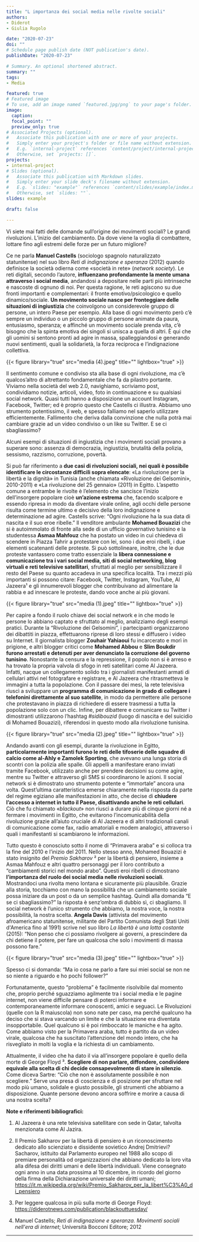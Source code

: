 ```yaml
---
title: "L importanza dei social media nelle rivolte sociali"
authors:
- Diderot
- Giulia Rugolo

date: "2020-07-23"
doi: ""
# Schedule page publish date (NOT publication's date).
publishDate: "2020-07-23"

# Summary. An optional shortened abstract.
summary: ""
tags:
- Media

featured: true
# Featured image
# To use, add an image named `featured.jpg/png` to your page's folder. 
image:
  caption: 
  focal_point: ""
  preview_only: true
# Associated Projects (optional).
#   Associate this publication with one or more of your projects.
#   Simply enter your project's folder or file name without extension.
#   E.g. `internal-project` references `content/project/internal-project/index.md`.
#   Otherwise, set `projects: []`.
projects:
- internal-project
# Slides (optional).
#   Associate this publication with Markdown slides.
#   Simply enter your slide deck's filename without extension.
#   E.g. `slides: "example"` references `content/slides/example/index.md`.
#   Otherwise, set `slides: ""`.
slides: example

draft: false

---
```


Vi siete mai fatti delle domande sull’origine dei movimenti sociali? Le grandi rivoluzioni. L’inizio del cambiamento. Da dove viene la voglia di combattere, lottare fino agli estremi
delle forze per un futuro migliore?

Ce ne parla **Manuel Castells** (sociologo spagnolo naturalizzato statunitense) nel suo libro *Reti di indignazione e speranza* (2012) quando definisce la società odierna come «società in rete» (*network society*). Le reti digitali, secondo l’autore, **influenzano
profondamente la mente umana attraverso i social media**, andandosi a depositare nelle
parti più intrinseche e nascoste di ognuno di noi. Per questa ragione, le reti agiscono su
due fronti importanti e complementari: il fronte emotivo/psicologico e quello
dinamico/sociale. **Un movimento sociale nasce per fronteggiare delle situazioni di
ingiustizia** che coinvolgono un considerevole gruppo di persone, un intero Paese per
esempio. Alla base di ogni movimento però c’è sempre un individuo o un piccolo gruppo di
persone animate da paura, entusiasmo, speranza; e affinché un movimento sociale
prenda vita, c’è bisogno che la spinta emotiva dei singoli si unisca a quella di altri. È qui
che gli uomini si sentono pronti ad agire in massa, spalleggiandosi e generando nuovi
sentimenti, quali la solidarietà, la forza reciproca e l’indignazione collettiva.

{{< figure library="true" src="media (4).jpeg" title="" lightbox="true" >}}

Il sentimento comune e condiviso sta alla base di ogni rivoluzione, ma c’è qualcos’altro di
altrettanto fondamentale che fa da pilastro portante. Viviamo nella società del web 2.0,
navighiamo, scriviamo post, condividiamo notizie, articoli, video, foto in continuazione e su
qualsiasi social network. Quasi tutti hanno a disposizione un account Instagram,
Facebook, Twitter; ed è proprio questo che Castells ci illustra. Abbiamo uno strumento
potentissimo, il web, e spesso falliamo nel saperlo utilizzare efficientemente. Fallimento
che deriva dalla convinzione che nulla potrà mai cambiare grazie ad un video condiviso o
un like su Twitter. E se ci sbagliassimo?

Alcuni esempi di situazioni di ingiustizia che i movimenti sociali provano a superare sono:
assenza di democrazia, ingiustizia, brutalità della polizia, sessismo, razzismo, corruzione,
povertà.

Si può far riferimento a **due casi di rivoluzioni sociali, nei quali è possibile identificare le
circostanze difficili sopra elencate**: «La rivoluzione per la libertà e la dignità» in Tunisia
(anche chiamata «Rivoluzione dei Gelsomini», 2010-2011) e «La rivoluzione del 25
gennaio» (2011) in Egitto. L’aspetto comune a entrambe le rivolte è l’elemento che
sancisce l’inizio dell’insorgere popolare cioè **un’azione estrema** che, facendo scalpore
e essendo ripresa in modo da diventare virale online, agli occhi delle persone risulta come
termine ultimo e decisivo della loro indignazione e determinazione ad agire. Castells
scrive: “Ogni rivoluzione ha la sua data di nascita e il suo eroe ribelle.” Il venditore
ambulante **Mohamed Bouazizi** che si è autoimmolato di fronte alla sede di un ufficio
governativo tunisino e la studentessa **Asmaa Mahfouz** che ha postato un video in cui
chiedeva di scendere in Piazza Tahrir a protestare con lei, sono i due eroi ribelli, i due
elementi scatenanti delle proteste. Si può sottolineare, inoltre, che le due proteste
vantassero come tratto essenziale la **libera connessione e comunicazione tra i vari social
media, siti di social networking, blog virtuali e reti televisive satellitari**, sfruttati al meglio
per sensibilizzare il resto del Paese su quanto accadeva in una specifica località. Tra i
mezzi più importanti si possono citare: Facebook, Twitter, Instagram, YouTube, Al
Jazeera¹ e gli innumerevoli blogger che contribuivano ad alimentare la rabbia e ad
innescare le proteste, dando voce anche ai più giovani.

{{< figure library="true" src="media (1).jpeg" title="" lightbox="true" >}}

Per capire a fondo il ruolo chiave dei social network e in che modo le persone lo abbiano
captato e sfruttato al meglio, analizziamo degli esempi pratici.
Durante la “Rivoluzione dei Gelsomini”, i partecipanti organizzarono dei dibattiti in piazza,
effettuarono riprese di loro stessi e diffusero i video su Internet. Il giornalista blogger
**Zouhair Yahiaoui** fu incarcerato e morì in prigione, e altri blogger critici come
**Mohamed Abbou** e **Slim Boukdir furono arrestati e detenuti per aver denunciato la
corruzione del governo tunisino**. Nonostante la censura e la repressione, il popolo non si
è arreso e ha trovato la propria valvola di sfogo in reti satellitari come Al Jazeera. Infatti,
nacque un collegamento solido tra i giornalisti manifestanti armati di cellulari attivi nel
fotografare e registrare, e Al Jazeera che ritrasmetteva le immagini a tutta la popolazione.
Con il passare dei mesi, la rete televisiva riuscì a sviluppare un **programma di
comunicazione in grado di collegare i telefonini direttamente al suo satellite**, in modo da
permettere alle persone che protestavano in piazza di richiedere di essere trasmessi a
tutta la popolazione solo con un clic. Infine, per dibattere e comunicare su Twitter i
dimostranti utilizzarono l’hashtag *#sidibouzid* (luogo di nascita e del suicidio di Mohamed
Bouazizi), riferendosi in questo modo alla rivoluzione tunisina.

{{< figure library="true" src="media (2).jpeg" title="" lightbox="true" >}}

Andando avanti con gli esempi, durante la rivoluzione in Egitto, **particolarmente
importanti furono le reti delle tifoserie delle squadre di calcio come al-Ahly e Zamolek
Sporting**, che avevano una lunga storia di scontri con la polizia alle spalle. Gli appelli a
manifestare erano inviati tramite Facebook, utilizzato anche per prendere decisioni su
come agire, mentre su Twitter e attraverso gli SMS si coordinarono le azioni. Il social
network si è dimostrato uno strumento potente e “immortale” ancora una volta.
Quest’ultima caratteristica emerse chiaramente nella risposta da parte del regime egiziano
alle manifestazioni in atto, che decise di **chiudere l’accesso a internet in tutto il Paese,
disattivando anche le reti cellulari**. Ciò che fu chiamato «*blackout*» non riuscì a durare
più di cinque giorni né a fermare i movimenti in Egitto, che evitarono l’incomunicabilità
della rivoluzione grazie all’aiuto cruciale di Al Jazeera e di altri tradizionali canali di
comunicazione come fax, radio amatoriali e modem analogici, attraverso i quali i
manifestanti si scambiarono le informazioni.

Tutto questo è conosciuto sotto il nome di “Primavera araba” e si colloca tra la fine del
2010 e l’inizio del 2011. Nello stesso anno, Mohamed Bouazizi è stato insignito del
*Premio Sakharov* ² per la libertà di pensiero, insieme a Asmaa Mahfouz e altri quattro
personaggi per il loro contributo a “cambiamenti storici nel mondo arabo”. Questi eroi ribelli
ci dimostrano **l’importanza del ruolo dei social media nelle rivoluzioni sociali**.
Mostrandoci una rivolta meno lontana e sicuramente più plausibile. Grazie alla storia,
tocchiamo con mano la possibilità che un cambiamento sociale possa iniziare da un post o
da un semplice hashtag. Quindi alla domanda “E se ci sbagliassimo?” la risposta è
senz’ombra di dubbio sì, ci sbagliamo. Il social network è l’unico strumento che abbiamo,
la nostra voce, la nostra possibilità, la nostra scelta. **Angela Davis** (attivista del
movimento afroamericano statunitense, militante del Partito Comunista degli Stati Uniti
d&#39;America fino al 1991) scrive nel suo libro *La libertà è una lotta costante* (2015): “Non
penso che ci possiamo rivolgere ai governi, a prescindere da chi detiene il potere, per fare
un qualcosa che solo i movimenti di massa possono fare.”

{{< figure library="true" src="media (3).jpeg" title="" lightbox="true" >}}

Spesso ci si domanda: “Ma io cosa ne parlo a fare sui miei social se non ne so niente a
riguardo e ho pochi follower?”

Fortunatamente, questo “problema” è facilmente risolvibile dal momento che, proprio
perché sguazziamo agilmente tra i social media e le pagine internet, non viene difficile
pensare di poterci informare e contemporaneamente informare conoscenti, amici e
seguaci. Le Rivoluzioni (quelle con la R maiuscola) non sono nate per caso, ma perché
qualcuno ha deciso che si stava varcando un limite e che la situazione era diventata
insopportabile. Quel qualcuno si è poi rimboccato le maniche e ha agito. Come abbiamo
visto per la Primavera araba, tutto è partito da un video virale, qualcosa che ha suscitato
l’attenzione del mondo intero, che ha risvegliato in molti la voglia e la richiesta di un
cambiamento.

Attualmente, il video che ha dato il via all’insorgere popolare è quello della morte di
George Floyd ³. **Scegliere di non parlare, diffondere, condividere equivale alla scelta di
chi decide consapevolmente di stare in silenzio**. Come diceva Sartre: “Ciò che non è
assolutamente possibile è non scegliere.” Serve una presa di coscienza e di posizione per
sfruttare nel modo più umano, solidale e giusto possibile, gli strumenti che abbiamo a
disposizione. Quante persone devono ancora soffrire e morire a causa di una nostra
scelta?

**Note e riferimenti bibliografici:**

1. Al Jazeera è una rete televisiva satellitare con sede in Qatar, talvolta menzionata
come Al Jazira.

2. Il Premio Sakharov per la libertà di pensiero è un riconoscimento dedicato allo
scienziato e dissidente sovietico Andrej Dmitrievi? Sacharov, istituito dal
Parlamento europeo nel 1988 allo scopo di premiare personalità od organizzazioni
che abbiano dedicato la loro vita alla difesa dei diritti umani e delle libertà
individuali. Viene consegnato ogni anno in una data prossima al 10 dicembre, in
ricordo del giorno della firma della Dichiarazione universale dei diritti umani;
https://it.m.wikipedia.org/wiki/Premio_Sakharov_per_la_libert%C3%A0_di_pensiero

3. Per leggere qualcosa in più sulla morte di George Floyd:
https://diderotnews.com/publication/blackouttuesday/

4. Manuel Castells; *Reti di indignazione e speranza. Movimenti sociali nell'era di
internet*; Università Bocconi Editore; 2012


---
